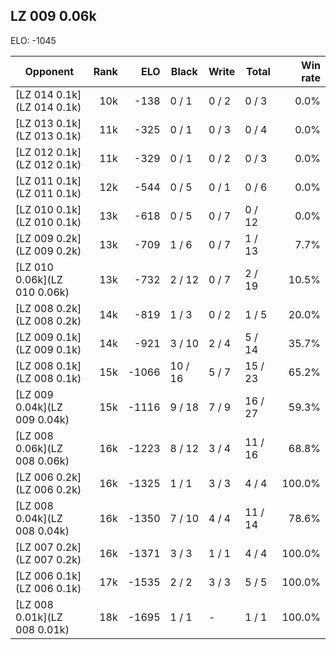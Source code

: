 ## LZ 009 0.06k ##

ELO: -1045

Opponent | Rank | ELO | Black | Write | Total | Win rate
---------|-----:|----:|-------|-------|-------|-------:
[LZ 014 0.1k](LZ 014 0.1k) | 10k | -138 | 0 / 1 | 0 / 2 | 0 / 3 | 0.0%
[LZ 013 0.1k](LZ 013 0.1k) | 11k | -325 | 0 / 1 | 0 / 3 | 0 / 4 | 0.0%
[LZ 012 0.1k](LZ 012 0.1k) | 11k | -329 | 0 / 1 | 0 / 2 | 0 / 3 | 0.0%
[LZ 011 0.1k](LZ 011 0.1k) | 12k | -544 | 0 / 5 | 0 / 1 | 0 / 6 | 0.0%
[LZ 010 0.1k](LZ 010 0.1k) | 13k | -618 | 0 / 5 | 0 / 7 | 0 / 12 | 0.0%
[LZ 009 0.2k](LZ 009 0.2k) | 13k | -709 | 1 / 6 | 0 / 7 | 1 / 13 | 7.7%
[LZ 010 0.06k](LZ 010 0.06k) | 13k | -732 | 2 / 12 | 0 / 7 | 2 / 19 | 10.5%
[LZ 008 0.2k](LZ 008 0.2k) | 14k | -819 | 1 / 3 | 0 / 2 | 1 / 5 | 20.0%
[LZ 009 0.1k](LZ 009 0.1k) | 14k | -921 | 3 / 10 | 2 / 4 | 5 / 14 | 35.7%
[LZ 008 0.1k](LZ 008 0.1k) | 15k | -1066 | 10 / 16 | 5 / 7 | 15 / 23 | 65.2%
[LZ 009 0.04k](LZ 009 0.04k) | 15k | -1116 | 9 / 18 | 7 / 9 | 16 / 27 | 59.3%
[LZ 008 0.06k](LZ 008 0.06k) | 16k | -1223 | 8 / 12 | 3 / 4 | 11 / 16 | 68.8%
[LZ 006 0.2k](LZ 006 0.2k) | 16k | -1325 | 1 / 1 | 3 / 3 | 4 / 4 | 100.0%
[LZ 008 0.04k](LZ 008 0.04k) | 16k | -1350 | 7 / 10 | 4 / 4 | 11 / 14 | 78.6%
[LZ 007 0.2k](LZ 007 0.2k) | 16k | -1371 | 3 / 3 | 1 / 1 | 4 / 4 | 100.0%
[LZ 006 0.1k](LZ 006 0.1k) | 17k | -1535 | 2 / 2 | 3 / 3 | 5 / 5 | 100.0%
[LZ 008 0.01k](LZ 008 0.01k) | 18k | -1695 | 1 / 1 | - | 1 / 1 | 100.0%
